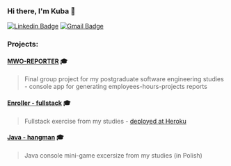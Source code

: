 ### Hi there, I'm Kuba 👋

[![Linkedin Badge](https://img.shields.io/badge/-LinkedIn-blue?style=flat-square&logo=Linkedin&logoColor=white&link=https://www.linkedin.com/in/jakubchochol/)](https://www.linkedin.com/in/jakubchochol/)
[![Gmail Badge](https://img.shields.io/badge/-Gmail-c14438?style=flat-square&logo=Gmail&logoColor=white&link=mailto:chocholjakub@gmail.com)](mailto:chocholjakub@gmail.com)

### Projects:
####  [MWO-REPORTER](https://github.com/kubajabko/mwo-report-system) 🎓
> Final group project for my postgraduate software engineering studies - console app for generating employees-hours-projects reports

####  [Enroller - fullstack](https://github.com/kubajabko/enroller-fullstack) 🎓
> Fullstack exercise from my studies - [deployed at Heroku](https://mwo-fullstack.herokuapp.com/)

####  [Java - hangman](https://github.com/kubajabko/java-hangman) 🎓
> Java console mini-game excersize from my studies (in Polish)

<!--
**kubajabko/kubajabko** is a ✨ _special_ ✨ repository because its `README.md` (this file) appears on your GitHub profile.

Here are some ideas to get you started:

- 🔭 I’m currently working on ...
- 🌱 I’m currently learning ...
- 👯 I’m looking to collaborate on ...
- 🤔 I’m looking for help with ...
- 💬 Ask me about ...
- 📫 How to reach me: ...
- 😄 Pronouns: ...
- ⚡ Fun fact: ...
-->
